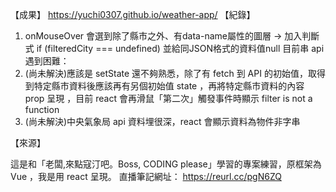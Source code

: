 【成果】
https://yuchi0307.github.io/weather-app/
【紀錄】

1. onMouseOver 會選到除了縣市之外、有data-name屬性的圖層 
-> 加入判斷式 if (filteredCity === undefined) 並給同JSON格式的資料值null
目前串 api 遇到困難：
2. (尚未解決)應該是 setState 還不夠熟悉，除了有 fetch 到 API 的初始值，取得到特定縣市資料後應該再有另個初始值 state ，再將特定縣市資料的內容 prop 呈現 ，目前 react 會再滑鼠「第二次」觸發事件時顯示 filter is not a function
3. (尚未解決)中央氣象局 api 資料埋很深，react 會顯示資料為物件非字串


【來源】

這是和「老闆,來點寇汀吧。Boss, CODING please」學習的專案練習，原框架為 Vue ，我是用 react 呈現。
直播筆記網址：
https://reurl.cc/pgN6ZQ

